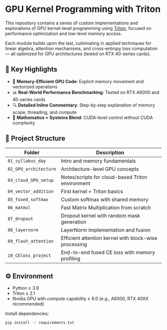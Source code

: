 # GPU Kernel Programming with Triton

This repository contains a series of custom implementations and explorations of GPU kernel-level programming using [Triton](https://triton-lang.org/), focused on performance optimization and low-level memory access.

Each module builds upon the last, culminating in applied techniques for linear algebra, attention mechanisms, and cross-entropy loss computation — all optimized for GPU architectures (tested on RTX 40-series cards).

## 🌟 Key Highlights

- 🚀 **Memory-Efficient GPU Code**: Explicit memory movement and vectorized operations
- 📊 **Real-World Performance Benchmarking**: Tested on RTX A6000 and 40-series cards
- 🔍 **Detailed Inline Commentary**: Step-by-step explanation of memory scope, threading, and compute
- 🧠 **Mathematics + Systems Blend**: CUDA-level control without CUDA complexity

## 📁 Project Structure

| Folder                 | Description                                           |
|------------------------|-------------------------------------------------------|
| `01_syllabus_day`      | Intro and memory fundamentals                         |
| `02_GPU_architecture`  | Architecture-level GPU concepts                       |
| `03_cloud_GPU_setup`   | Notes/scripts for cloud-based Triton environment      |
| `04_vector_addition`   | First kernel + Triton basics                          |
| `05_fused_softmax`     | Custom softmax with shared memory                     |
| `06_matmul`            | Fast Matrix Multiplication from scratch              |
| `07_dropout`           | Dropout kernel with random mask generation           |
| `08_layernorm`         | LayerNorm implementation and fusion                   |
| `09_flash_attention`   | Efficient attention kernel with block-wise processing |
| `10_CEloss_project`    | End-to-end fused CE loss with memory profiling        |

## ⚙️ Environment

- Python ≥ 3.9
- Triton ≥ 2.1
- Nvidia GPU with compute capability ≥ 8.0 (e.g., A6000, RTX 40XX recommended)

Install dependencies:
```bash
pip install -r requirements.txt
